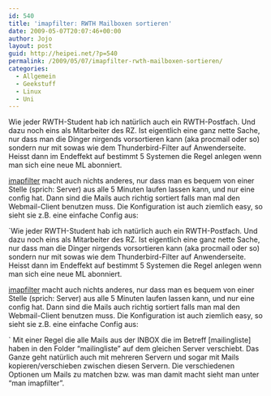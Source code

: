 ```yaml
---
id: 540
title: 'imapfilter: RWTH Mailboxen sortieren'
date: 2009-05-07T20:07:46+00:00
author: Jojo
layout: post
guid: http://heipei.net/?p=540
permalink: /2009/05/07/imapfilter-rwth-mailboxen-sortieren/
categories:
  - Allgemein
  - Geekstuff
  - Linux
  - Uni
---
```

Wie jeder RWTH-Student hab ich natürlich auch ein RWTH-Postfach. Und dazu noch eins als Mitarbeiter des RZ. Ist eigentlich eine ganz nette Sache, nur dass man die Dinger nirgends vorsortieren kann (aka procmail oder so) sondern nur mit sowas wie dem Thunderbird-Filter auf Anwenderseite. Heisst dann im Endeffekt auf bestimmt 5 Systemen die Regel anlegen wenn man sich eine neue ML abonniert.
  
[imapfilter](http://imapfilter.hellug.gr/) macht auch nichts anderes, nur dass man es bequem von einer Stelle (sprich: Server) aus alle 5 Minuten laufen lassen kann, und nur eine config hat. Dann sind die Mails auch richtig sortiert falls man mal den Webmail-Client benutzen muss. Die Konfiguration ist auch ziemlich easy, so sieht sie z.B. eine einfache Config aus:
  
`Wie jeder RWTH-Student hab ich natürlich auch ein RWTH-Postfach. Und dazu noch eins als Mitarbeiter des RZ. Ist eigentlich eine ganz nette Sache, nur dass man die Dinger nirgends vorsortieren kann (aka procmail oder so) sondern nur mit sowas wie dem Thunderbird-Filter auf Anwenderseite. Heisst dann im Endeffekt auf bestimmt 5 Systemen die Regel anlegen wenn man sich eine neue ML abonniert.
  
[imapfilter](http://imapfilter.hellug.gr/) macht auch nichts anderes, nur dass man es bequem von einer Stelle (sprich: Server) aus alle 5 Minuten laufen lassen kann, und nur eine config hat. Dann sind die Mails auch richtig sortiert falls man mal den Webmail-Client benutzen muss. Die Konfiguration ist auch ziemlich easy, so sieht sie z.B. eine einfache Config aus:
  
` Mit einer Regel die alle Mails aus der INBOX die im Betreff [mailingliste] haben in den Folder &#8220;mailingliste&#8221; auf dem gleichen Server verschiebt. Das Ganze geht natürlich auch mit mehreren Servern und sogar mit Mails kopieren/verschieben zwischen diesen Servern. Die verschiedenen Optionen um Mails zu matchen bzw. was man damit macht sieht man unter &#8220;man imapfilter&#8221;.